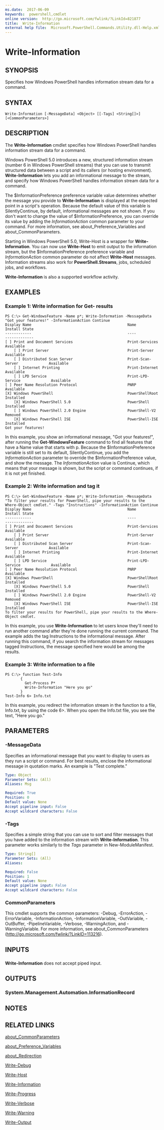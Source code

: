 ```yaml
---
ms.date:  2017-06-09
keywords:  powershell,cmdlet
online version:  http://go.microsoft.com/fwlink/?LinkId=821877
title:  Write-Information
external help file:  Microsoft.PowerShell.Commands.Utility.dll-Help.xml
---
```


# Write-Information

## SYNOPSIS
Specifies how Windows PowerShell handles information stream data for a command.

## SYNTAX

```
Write-Information [-MessageData] <Object> [[-Tags] <String[]>] [<CommonParameters>]
```

## DESCRIPTION
The **Write-Information** cmdlet specifies how Windows PowerShell handles information stream data for a command.

Windows PowerShell 5.0 introduces a new, structured information stream (number 6 in Windows PowerShell streams) that you can use to transmit structured data between a script and its callers (or hosting environment).
**Write-Information** lets you add an informational message to the stream, and specify how Windows PowerShell handles information stream data for a command.

The $InformationPreference preference variable value determines whether the message you provide to **Write-Information** is displayed at the expected point in a script's operation.
Because the default value of this variable is SilentlyContinue, by default, informational messages are not shown.
If you don't want to change the value of $InformationPreference, you can override its value by adding the *InformationAction* common parameter to your command.
For more information, see about_Preference_Variables and about_CommonParameters.

Starting in Windows PowerShell 5.0, Write-Host is a wrapper for **Write-Information**.
You can now use **Write-Host** to emit output to the information stream, but the $InformationPreference preference variable and *InformationAction* common parameter do not affect **Write-Host** messages.
Information streams also work for **PowerShell.Streams**, jobs, scheduled jobs, and workflows.

**Write-Information** is also a supported workflow activity.

## EXAMPLES

### Example 1: Write information for Get- results
```
PS C:\> Get-WindowsFeature -Name p*; Write-Information -MessageData "Got your features!" -InformationAction Continue
Display Name                                            Name                       Install State
------------                                            ----                       -------------
[ ] Print and Document Services                         Print-Services                 Available
    [ ] Print Server                                    Print-Server                   Available
    [ ] Distributed Scan Server                         Print-Scan-Server              Available
    [ ] Internet Printing                               Print-Internet                 Available
    [ ] LPD Service                                     Print-LPD-Service              Available
[ ] Peer Name Resolution Protocol                       PNRP                           Available
[X] Windows PowerShell                                  PowerShellRoot                 Installed
    [X] Windows PowerShell 5.0                          PowerShell                     Installed
    [ ] Windows PowerShell 2.0 Engine                   PowerShell-V2                    Removed
    [X] Windows PowerShell ISE                          PowerShell-ISE                 Installed
Got your features!
```

In this example, you show an informational message, "Got your features!", after running the **Get-WindowsFeature** command to find all features that have a Name value that starts with p.
Because the $InformationPreference variable is still set to its default, SilentlyContinue, you add the *InformationAction* parameter to override the $InformationPreference value, and show the message.
The *InformationAction* value is Continue, which means that your message is shown, but the script or command continues, if it is not yet finished.

### Example 2: Write information and tag it
```
PS C:\> Get-WindowsFeature -Name p*; Write-Information -MessageData "To filter your results for PowerShell, pipe your results to the Where-Object cmdlet." -Tags "Instructions" -InformationAction Continue
Display Name                                            Name                       Install State
------------                                            ----                       -------------
[ ] Print and Document Services                         Print-Services                 Available
    [ ] Print Server                                    Print-Server                   Available
    [ ] Distributed Scan Server                         Print-Scan-Server              Available
    [ ] Internet Printing                               Print-Internet                 Available
    [ ] LPD Service                                     Print-LPD-Service              Available
[ ] Peer Name Resolution Protocol                       PNRP                           Available
[X] Windows PowerShell                                  PowerShellRoot                 Installed
    [X] Windows PowerShell 5.0                          PowerShell                     Installed
    [ ] Windows PowerShell 2.0 Engine                   PowerShell-V2                    Removed
    [X] Windows PowerShell ISE                          PowerShell-ISE                 Installed
To filter your results for PowerShell, pipe your results to the Where-Object cmdlet.
```

In this example, you use **Write-Information** to let users know they'll need to run another command after they're done running the current command.
The example adds the tag Instructions to the informational message.
After running this command, if you search the information stream for messages tagged Instructions, the message specified here would be among the results.

### Example 3: Write information to a file
```
PS C:\> function Test-Info
       { 
         Get-Process P*
         Write-Information "Here you go"
       }
Test-Info 6> Info.txt
```

In this example, you redirect the information stream in the function to a file, Info.txt, by using the code 6\>.
When you open the Info.txt file, you see the text, "Here you go."

## PARAMETERS

### -MessageData
Specifies an informational message that you want to display to users as they run a script or command.
For best results, enclose the informational message in quotation marks.
An example is "Test complete."

```yaml
Type: Object
Parameter Sets: (All)
Aliases: Msg

Required: True
Position: 0
Default value: None
Accept pipeline input: False
Accept wildcard characters: False
```

### -Tags
Specifies a simple string that you can use to sort and filter messages that you have added to the information stream with **Write-Information**.
This parameter works similarly to the *Tags* parameter in New-ModuleManifest.

```yaml
Type: String[]
Parameter Sets: (All)
Aliases: 

Required: False
Position: 1
Default value: None
Accept pipeline input: False
Accept wildcard characters: False
```

### CommonParameters
This cmdlet supports the common parameters: -Debug, -ErrorAction, -ErrorVariable, -InformationAction, -InformationVariable, -OutVariable, -OutBuffer, -PipelineVariable, -Verbose, -WarningAction, and -WarningVariable. For more information, see about_CommonParameters (http://go.microsoft.com/fwlink/?LinkID=113216).

## INPUTS

###  
**Write-Information** does not accept piped input.

## OUTPUTS

### System.Management.Automation.InformationRecord

## NOTES

## RELATED LINKS

[about_CommonParameters](../Microsoft.PowerShell.Core/About/about_CommonParameters.md)

[about_Preference_Variables](../Microsoft.PowerShell.Core/About/about_Preference_Variables.md)

[about_Redirection](../Microsoft.PowerShell.Core/About/about_Redirection.md)

[Write-Debug](Write-Debug.md)

[Write-Host](Write-Host.md)

[Write-Information](Write-Information.md)

[Write-Progress](Write-Progress.md)

[Write-Verbose](Write-Verbose.md)

[Write-Warning](Write-Warning.md)

[Write-Output](Write-Output.md)

